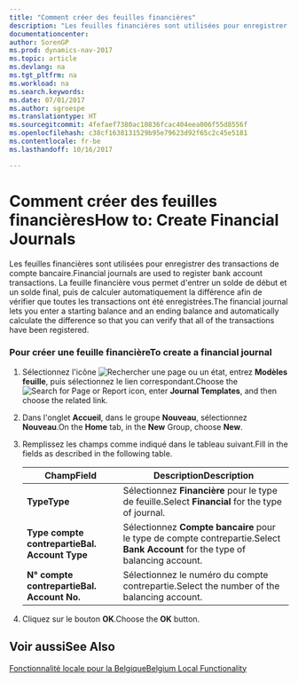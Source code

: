 ```yaml
---
title: "Comment créer des feuilles financières"
description: "Les feuilles financières sont utilisées pour enregistrer des transactions de compte bancaire. La feuille financière vous permet d'entrer un solde de début et un solde final, puis de calculer automatiquement la différence afin de vérifier que toutes les transactions ont été enregistrées."
documentationcenter: 
author: SorenGP
ms.prod: dynamics-nav-2017
ms.topic: article
ms.devlang: na
ms.tgt_pltfrm: na
ms.workload: na
ms.search.keywords: 
ms.date: 07/01/2017
ms.author: sgroespe
ms.translationtype: HT
ms.sourcegitcommit: 4fefaef7380ac10836fcac404eea006f55d8556f
ms.openlocfilehash: c38cf1638131529b95e79623d92f65c2c45e5181
ms.contentlocale: fr-be
ms.lasthandoff: 10/16/2017

---
```

# <a name="how-to-create-financial-journals"></a><span data-ttu-id="ab52a-104">Comment créer des feuilles financières</span><span class="sxs-lookup"><span data-stu-id="ab52a-104">How to: Create Financial Journals</span></span>
<span data-ttu-id="ab52a-105">Les feuilles financières sont utilisées pour enregistrer des transactions de compte bancaire.</span><span class="sxs-lookup"><span data-stu-id="ab52a-105">Financial journals are used to register bank account transactions.</span></span> <span data-ttu-id="ab52a-106">La feuille financière vous permet d'entrer un solde de début et un solde final, puis de calculer automatiquement la différence afin de vérifier que toutes les transactions ont été enregistrées.</span><span class="sxs-lookup"><span data-stu-id="ab52a-106">The financial journal lets you enter a starting balance and an ending balance and automatically calculate the difference so that you can verify that all of the transactions have been registered.</span></span>  
  
### <a name="to-create-a-financial-journal"></a><span data-ttu-id="ab52a-107">Pour créer une feuille financière</span><span class="sxs-lookup"><span data-stu-id="ab52a-107">To create a financial journal</span></span>  
  
1.  <span data-ttu-id="ab52a-108">Sélectionnez l'icône ![Rechercher une page ou un état](media/ui-search/search_small.png "icône Rechercher une page ou un état"), entrez **Modèles feuille**, puis sélectionnez le lien correspondant.</span><span class="sxs-lookup"><span data-stu-id="ab52a-108">Choose the ![Search for Page or Report](media/ui-search/search_small.png "Search for Page or Report icon") icon, enter **Journal Templates**, and then choose the related link.</span></span>  
  
2.  <span data-ttu-id="ab52a-109">Dans l'onglet **Accueil**, dans le groupe **Nouveau**, sélectionnez **Nouveau**.</span><span class="sxs-lookup"><span data-stu-id="ab52a-109">On the **Home** tab, in the **New** Group, choose **New**.</span></span>  
  
3.  <span data-ttu-id="ab52a-110">Remplissez les champs comme indiqué dans le tableau suivant.</span><span class="sxs-lookup"><span data-stu-id="ab52a-110">Fill in the fields as described in the following table.</span></span>  
  
    |<span data-ttu-id="ab52a-111">Champ</span><span class="sxs-lookup"><span data-stu-id="ab52a-111">Field</span></span>|<span data-ttu-id="ab52a-112">Description</span><span class="sxs-lookup"><span data-stu-id="ab52a-112">Description</span></span>|  
    |---------------------------------|---------------------------------------|  
    |<span data-ttu-id="ab52a-113">**Type**</span><span class="sxs-lookup"><span data-stu-id="ab52a-113">**Type**</span></span>|<span data-ttu-id="ab52a-114">Sélectionnez **Financière** pour le type de feuille.</span><span class="sxs-lookup"><span data-stu-id="ab52a-114">Select **Financial** for the type of journal.</span></span>|  
    |<span data-ttu-id="ab52a-115">**Type compte contrepartie**</span><span class="sxs-lookup"><span data-stu-id="ab52a-115">**Bal. Account Type**</span></span>|<span data-ttu-id="ab52a-116">Sélectionnez **Compte bancaire** pour le type de compte contrepartie.</span><span class="sxs-lookup"><span data-stu-id="ab52a-116">Select **Bank Account** for the type of balancing account.</span></span>|  
    |<span data-ttu-id="ab52a-117">**N° compte contrepartie**</span><span class="sxs-lookup"><span data-stu-id="ab52a-117">**Bal. Account No.**</span></span>|<span data-ttu-id="ab52a-118">Sélectionnez le numéro du compte contrepartie.</span><span class="sxs-lookup"><span data-stu-id="ab52a-118">Select the number of the balancing account.</span></span>|  
  
       
  
4.  <span data-ttu-id="ab52a-119">Cliquez sur le bouton **OK**.</span><span class="sxs-lookup"><span data-stu-id="ab52a-119">Choose the **OK** button.</span></span>  
  
## <a name="see-also"></a><span data-ttu-id="ab52a-120">Voir aussi</span><span class="sxs-lookup"><span data-stu-id="ab52a-120">See Also</span></span>  
 [<span data-ttu-id="ab52a-121">Fonctionnalité locale pour la Belgique</span><span class="sxs-lookup"><span data-stu-id="ab52a-121">Belgium Local Functionality</span></span>](belgium-local-functionality.md)
